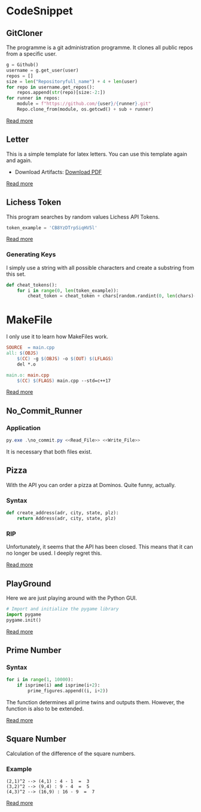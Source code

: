 # CodeSnippet
## GitCloner
The programme is a git administration programme. It clones all public repos from a specific user. 

```python
g = Github()
username = g.get_user(user)
repos = []
size = len("Repositoryfull_name") + 4 + len(user)
for repo in username.get_repos():
    repos.append(str(repo)[size:-2:])
for runner in repos:
    module = f"https://github.com/{user}/{runner}.git"
    Repo.clone_from(module, os.getcwd() + sub + runner)
```
[Read more](/GitCloner)

## Letter
This is a simple template for latex letters. 
You can use this template again and again.
- Download Artifacts: [Download PDF](https://github.com/Fevecx/CodeSnippet/actions/workflows/letter.yml)

[Read more](/Letter)

## Lichess Token 

This program searches by random values Lichess API Tokens.

```python
token_example = 'CB8YzDTrpSiqHV5l'
```
[Read more](/Lichess_Token)

###  Generating Keys
I simply use a string with all possible characters and create a substring from this set.

```python
def cheat_tokens():
    for i in range(0, len(token_example)):
        cheat_token = cheat_token + chars[random.randint(0, len(chars)-1)]

```

# MakeFile
I only use it to learn how MakeFiles work. 


```Makefile
SOURCE	= main.cpp 
all: $(OBJS)
	$(CC) -g $(OBJS) -o $(OUT) $(LFLAGS)
	del *.o

main.o: main.cpp
	$(CC) $(FLAGS) main.cpp --std=c++17
``` 

[Read more](/MakeFile)

## No_Commit_Runner

### Application
``` PowerShell
py.exe .\no_commit.py <<Read_File>> <<Write_File>>
```
It is necessary that both files exist.

## Pizza
With the API you can order a pizza at Dominos.  Quite funny, actually. 

### Syntax
```Python 
def create_address(adr, city, state, plz):
    return Address(adr, city, state, plz)
```
### RIP
Unfortunately, it seems that the API has been closed. This means that it can no longer be used. I deeply regret this. 

[Read more](/Pizza)

## PlayGround
Here we are just playing around with the Python GUI. 

```Python
# Import and initialize the pygame library
import pygame
pygame.init()
```

[Read more](/PlayGround)

## Prime Number

### Syntax
```Python
for i in range(1, 10000):
    if isprime(i) and isprime(i+2):
        prime_figures.append((i, i+2))
```
The function determines all prime twins and outputs them. However, the function is also to be extended.  

[Read more](/Prime_number)

## Square Number
Calculation of the difference of the square numbers.

### Example
```Log
(2,1)^2 --> (4,1) : 4 - 1  =  3
(3,2)^2 --> (9,4) : 9 - 4  =  5
(4,3)^2 --> (16,9) : 16 - 9  =  7
```
[Read more](/Square_Number)